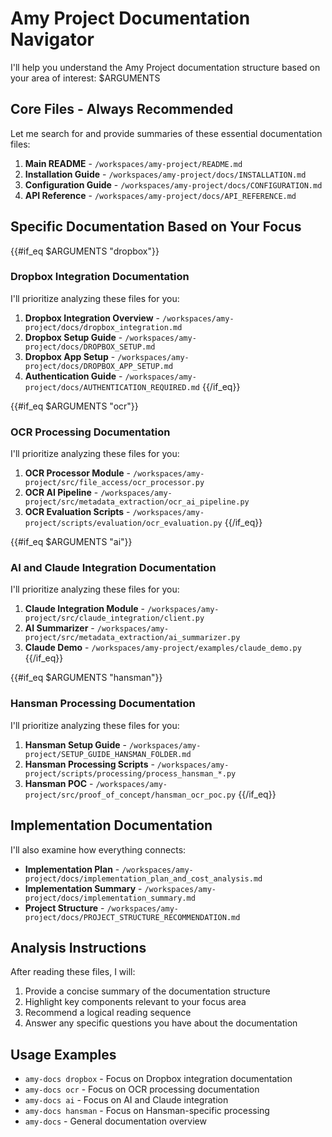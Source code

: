 # Amy Project Documentation Navigator

I'll help you understand the Amy Project documentation structure based on your area of interest: $ARGUMENTS

## Core Files - Always Recommended

Let me search for and provide summaries of these essential documentation files:

1. **Main README** - `/workspaces/amy-project/README.md`
2. **Installation Guide** - `/workspaces/amy-project/docs/INSTALLATION.md`
3. **Configuration Guide** - `/workspaces/amy-project/docs/CONFIGURATION.md`
4. **API Reference** - `/workspaces/amy-project/docs/API_REFERENCE.md`

## Specific Documentation Based on Your Focus

{{#if_eq $ARGUMENTS "dropbox"}}
### Dropbox Integration Documentation
I'll prioritize analyzing these files for you:
1. **Dropbox Integration Overview** - `/workspaces/amy-project/docs/dropbox_integration.md`
2. **Dropbox Setup Guide** - `/workspaces/amy-project/docs/DROPBOX_SETUP.md`
3. **Dropbox App Setup** - `/workspaces/amy-project/docs/DROPBOX_APP_SETUP.md`
4. **Authentication Guide** - `/workspaces/amy-project/docs/AUTHENTICATION_REQUIRED.md`
{{/if_eq}}

{{#if_eq $ARGUMENTS "ocr"}}
### OCR Processing Documentation
I'll prioritize analyzing these files for you:
1. **OCR Processor Module** - `/workspaces/amy-project/src/file_access/ocr_processor.py`
2. **OCR AI Pipeline** - `/workspaces/amy-project/src/metadata_extraction/ocr_ai_pipeline.py`
3. **OCR Evaluation Scripts** - `/workspaces/amy-project/scripts/evaluation/ocr_evaluation.py`
{{/if_eq}}

{{#if_eq $ARGUMENTS "ai"}}
### AI and Claude Integration Documentation
I'll prioritize analyzing these files for you:
1. **Claude Integration Module** - `/workspaces/amy-project/src/claude_integration/client.py`
2. **AI Summarizer** - `/workspaces/amy-project/src/metadata_extraction/ai_summarizer.py`
3. **Claude Demo** - `/workspaces/amy-project/examples/claude_demo.py`
{{/if_eq}}

{{#if_eq $ARGUMENTS "hansman"}}
### Hansman Processing Documentation
I'll prioritize analyzing these files for you:
1. **Hansman Setup Guide** - `/workspaces/amy-project/SETUP_GUIDE_HANSMAN_FOLDER.md`
2. **Hansman Processing Scripts** - `/workspaces/amy-project/scripts/processing/process_hansman_*.py`
3. **Hansman POC** - `/workspaces/amy-project/src/proof_of_concept/hansman_ocr_poc.py`
{{/if_eq}}

## Implementation Documentation
I'll also examine how everything connects:
- **Implementation Plan** - `/workspaces/amy-project/docs/implementation_plan_and_cost_analysis.md`
- **Implementation Summary** - `/workspaces/amy-project/docs/implementation_summary.md`
- **Project Structure** - `/workspaces/amy-project/docs/PROJECT_STRUCTURE_RECOMMENDATION.md`

## Analysis Instructions
After reading these files, I will:
1. Provide a concise summary of the documentation structure
2. Highlight key components relevant to your focus area
3. Recommend a logical reading sequence
4. Answer any specific questions you have about the documentation

## Usage Examples
- `amy-docs dropbox` - Focus on Dropbox integration documentation
- `amy-docs ocr` - Focus on OCR processing documentation
- `amy-docs ai` - Focus on AI and Claude integration
- `amy-docs hansman` - Focus on Hansman-specific processing
- `amy-docs` - General documentation overview